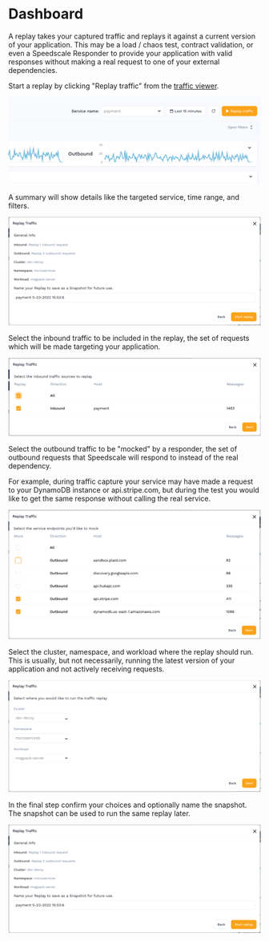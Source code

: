 # Dashboard

A replay takes your captured traffic and replays it against a current version
of your application. This may be a load / chaos test, contract validation, or
even a Speedscale Responder to provide your application with valid responses
without making a real request to one of your external dependencies.

Start a replay by clicking "Replay traffic" from the [traffic viewer](../../analyze/traffic-viewer).

![](./replay-traffic-button.png)

A summary will show details like the targeted service, time range, and filters.

![](./replay-traffic-summary.png)

Select the inbound traffic to be included in the replay, the set of requests
which will be made targeting your application.

![](./replay-traffic-inbound.png)

Select the outbound traffic to be "mocked" by a responder, the set of outbound
requests that Speedscale will respond to instead of the real dependency.

For example, during traffic capture your service may have made a request to your
DynamoDB instance or api.stripe.com, but during the test you would like to get the
same response without calling the real service.

![](./replay-traffic-outbound.png)

Select the cluster, namespace, and workload where the replay should run. This is
usually, but not necessarily, running the latest version of your application and
not actively receiving requests.

![](./replay-traffic-workload.png)

In the final step confirm your choices and optionally name the snapshot.  The snapshot
can be used to run the same replay later.

![](./replay-traffic-summary.png)
